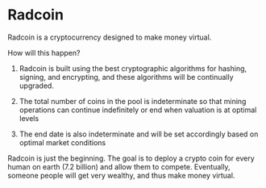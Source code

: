 # Radcoin

Radcoin is a cryptocurrency designed to make money virtual. 

How will this happen?

1) Radcoin is built using the best cryptographic algorithms for hashing, signing, and encrypting, and these algorithms will be continually upgraded.

2) The total number of coins in the pool is indeterminate so that mining operations can continue indefinitely or end when valuation is at optimal levels

3) The end date is also indeterminate and will be set accordingly based on optimal market conditions

Radcoin is just the beginning. The goal is to deploy a crypto coin for every human on earth (7.2 billion) and allow them to compete. 
Eventually, someone people will get very wealthy, and thus make money virtual.
